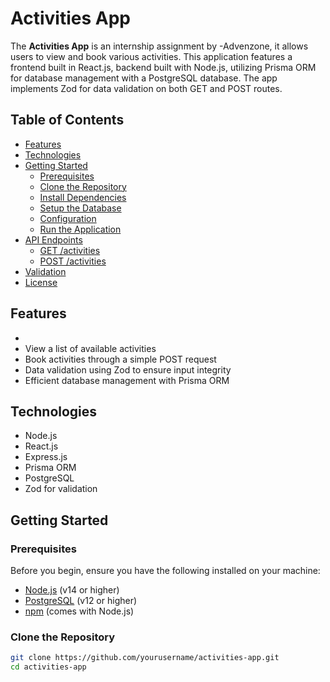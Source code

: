 # Activities App

The **Activities App** is an internship assignment by -Advenzone, it allows users to view and book various activities. This application features a frontend built in React.js, backend built with Node.js, utilizing Prisma ORM for database management with a PostgreSQL database. The app implements Zod for data validation on both GET and POST routes.

## Table of Contents

- [Features](#features)
- [Technologies](#technologies)
- [Getting Started](#getting-started)
  - [Prerequisites](#prerequisites)
  - [Clone the Repository](#clone-the-repository)
  - [Install Dependencies](#install-dependencies)
  - [Setup the Database](#setup-the-database)
  - [Configuration](#configuration)
  - [Run the Application](#run-the-application)
- [API Endpoints](#api-endpoints)
  - [GET /activities](#get-activities)
  - [POST /activities](#post-activities)
- [Validation](#validation)
- [License](#license)

## Features

-
- View a list of available activities
- Book activities through a simple POST request
- Data validation using Zod to ensure input integrity
- Efficient database management with Prisma ORM

## Technologies

- Node.js
- React.js
- Express.js
- Prisma ORM
- PostgreSQL
- Zod for validation

## Getting Started

### Prerequisites

Before you begin, ensure you have the following installed on your machine:

- [Node.js](https://nodejs.org/) (v14 or higher)
- [PostgreSQL](https://www.postgresql.org/) (v12 or higher)
- [npm](https://www.npmjs.com/) (comes with Node.js)

### Clone the Repository

```bash
git clone https://github.com/yourusername/activities-app.git
cd activities-app


